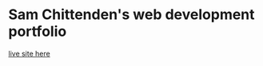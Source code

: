 # Sam Chittenden's web development portfolio
[live site here](https://sbchittenden.github.io/portfolio/)
